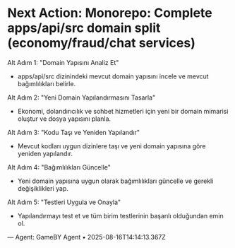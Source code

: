 # Next Action: Monorepo: Complete apps/api/src domain split (economy/fraud/chat services)

Alt Adım 1: "Domain Yapısını Analiz Et"
- apps/api/src dizinindeki mevcut domain yapısını incele ve mevcut bağımlılıkları belirle.

Alt Adım 2: "Yeni Domain Yapılandırmasını Tasarla"
- Ekonomi, dolandırıcılık ve sohbet hizmetleri için yeni bir domain mimarisi oluştur ve dosya yapısını planla.

Alt Adım 3: "Kodu Taşı ve Yeniden Yapılandır"
- Mevcut kodları uygun dizinlere taşı ve yeni domain yapısına göre yeniden yapılandır.

Alt Adım 4: "Bağımlılıkları Güncelle"
- Yeni domain yapısına uygun olarak bağımlılıkları güncelle ve gerekli değişiklikleri yap.

Alt Adım 5: "Testleri Uygula ve Onayla"
- Yapılandırmayı test et ve tüm birim testlerinin başarılı olduğundan emin ol.

— Agent: GameBY Agent • 2025-08-16T14:14:13.367Z
